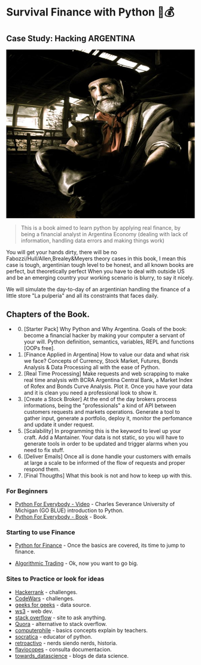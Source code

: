 # Survival Finance with Python 🎩💰
## Case Study: Hacking ARGENTINA

<img src="sebastian.jpg" style="width: 800px; height: 450px;">


> This is a book aimed to learn python by applying real finance, by being a financial analyst in Argentina Economy (dealing with lack of information,
handling data errors and making things work)

You will get your hands dirty, there will be no Fabozzi/Hull/Allen,Brealey&Meyers theory cases in this book, 
I mean this case is tough, argentinian tough level to be honest, and all known books are perfect, but theoretically perfect
When you have to deal with outside US and be an emerging country your working scenario is blurry, to say it nicely.

We will simulate the day-to-day of an argentinian handling the finance of a little store "La pulperia" and all its constraints that faces daily.


## Chapters of the Book.

* 0. [Starter Pack] Why Python and Why Argentina. Goals of the book: become a financial hacker by making your computer a servant of your will.
     Python definition, semantics, variables, REPL and functions [OOPs free].

* 1. [Finance Applied in Argentina] How to value our data and what risk we face? Concepts of Currency, Stock Market, Futures, Bonds Analysis & Data Processing all with the ease of Python. 

* 2. [Real Time Processing] Make requests and web scrapping to make real time analysis with BCRA Argentina Central Bank, a Market Index of Rofex and Bonds Curve Analysis.
     Plot it. Once you have your data and it is clean you need a professional look to show it.

* 3. [Create a Stock Broker] At the end of the day brokers process informations, being the "professionals" a kind of API between customers requests and markets operations.
     Generate a tool to gather input, generate a portfolio, deploy it, monitor the perfomance and update it under request.

* 5. [Scalability] In programming this is the keyword to level up your craft.
     Add a Mantainer. Your data is not static, so you will have to generate tools in order to be updated and trigger alarms when you need to fix stuff.

* 6. [Deliver Emails] Once all is done handle your customers with emails at large a scale to be informed of the flow of requests and proper respond them.

* 7. [Final Thougths] What this book is not and how to keep up with this.


### For Beginners

* [Python For Everybody - Video](https://www.youtube.com/watch?v=UjeNA_JtXME&list=PLlRFEj9H3Oj7Bp8-DfGpfAfDBiblRfl5p) - Charles Severance University of Michigan (GO BLUE) introduction to Python.
* [Python For Everybody - Book](https://do1.dr-chuck.com/pythonlearn/EN_us/pythonlearn.pdf) - Book.

### Starting to use Finance

* [Python for Finance](https://github.com/yhilpisch/py4fi2nd) - Once the basics are covered, its time to jump to finance.

* [Algorithmic Trading](https://github.com/PacktPublishing/Learn-Algorithmic-Trading) - Ok, now you want to go big.


### Sites to Practice or look for ideas

* [Hackerrank](https://www.hackerrank.com/domains/python) - challenges.
* [CodeWars](https://www.codewars.com/collections/basic-python) - challenges.
* [geeks for geeks](https://www.geeksforgeeks.org/) - data source.
* [ws3](https://www.w3schools.com/) - web dev.
* [stack overflow](https://stackoverflow.com/) - site to ask anything.
* [Quora](https://python-programming.quora.com/) - alternative to stack overflow. 
* [computerphile](https://www.youtube.com/@Computerphile) - basics concepts explain by teachers.
* [socratica](https://www.youtube.com/watch?v=nxjwB8up2gI&t=168s) - educator of python.
* [retroactivo](https://www.youtube.com/watch?v=Y2m6bXB2LG4&t=3402s) - nerds siendo nerds, historia.
* [flaviocopes](https://flaviocopes.com/book/read/python/) - consulta documentacion.
* [towards_datascience](https://towardsdatascience.com/root-finding-methods-from-scratch-in-python-84040c81a8ba) - blogs de data science.
